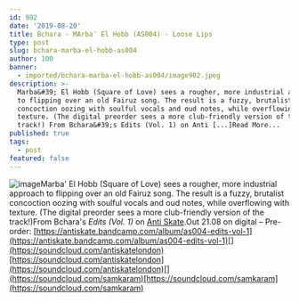 ```yaml
---
id: 902
date: '2019-08-20'
title: Bchara - MArba' El Hobb (AS004) - Loose Lips
type: post
slug: bchara-marba-el-hobb-as004
author: 100
banner:
  - imported/bchara-marba-el-hobb-as004/image902.jpeg
description: >-
  Marba&#39; El Hobb (Square of Love) sees a rougher, more industrial approach
  to flipping over an old Fairuz song. The result is a fuzzy, brutalist
  concoction oozing with soulful vocals and oud notes, while overflowing with
  texture. (The digital preorder sees a more club-friendly version of the
  track!) From Bchara&#39;s Edits (Vol. 1) on Anti [...]Read More...
published: true
tags:
  - post
featured: false
---
```

![image](../imported/bchara-marba-el-hobb-as004/image902.jpeg)Marba' El Hobb (Square of Love) sees a rougher, more industrial approach to flipping over an old Fairuz song. The result is a fuzzy, brutalist concoction oozing with soulful vocals and oud notes, while overflowing with texture. (The digital preorder sees a more club-friendly version of the track!)From Bchara's _Edits (Vol. 1)_ on [Anti Skate](https://antiskate.bandcamp.com).Out 21.08 on digital – Pre-order: [](https://antiskate.bandcamp.com/album/as004-edits-vol-1)[https://antiskate.bandcamp.com/album/as004-edits-vol-1](https://antiskate.bandcamp.com/album/as004-edits-vol-1)[](https://soundcloud.com/antiskatelondon)[https://soundcloud.com/antiskatelondon](https://soundcloud.com/antiskatelondon)[](https://soundcloud.com/samkaram)[https://soundcloud.com/samkaram](https://soundcloud.com/samkaram)